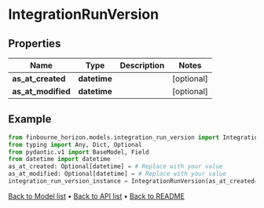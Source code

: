 # IntegrationRunVersion

## Properties
Name | Type | Description | Notes
------------ | ------------- | ------------- | -------------
**as_at_created** | **datetime** |  | [optional] 
**as_at_modified** | **datetime** |  | [optional] 
## Example

```python
from finbourne_horizon.models.integration_run_version import IntegrationRunVersion
from typing import Any, Dict, Optional
from pydantic.v1 import BaseModel, Field
from datetime import datetime
as_at_created: Optional[datetime] = # Replace with your value
as_at_modified: Optional[datetime] = # Replace with your value
integration_run_version_instance = IntegrationRunVersion(as_at_created=as_at_created, as_at_modified=as_at_modified)

```

[Back to Model list](../README.md#documentation-for-models) &#8226; [Back to API list](../README.md#documentation-for-api-endpoints) &#8226; [Back to README](../README.md)

